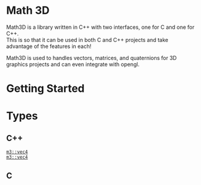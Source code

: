# Math 3D

Math3D is a library written in C++ with two interfaces, one for C and one for C++.  
This is so that it can be used in both C and C++ projects and take advantage of the features in each!  
  
Math3D is used to handles vectors, matrices, and quaternions for 3D graphics projects and can even integrate with opengl.

# Getting Started

# Types

## C++
[`m3::vec4`](./C++/types/vec4.md)  
[`m3::vec4`](./C++/types/quat.md)

## C